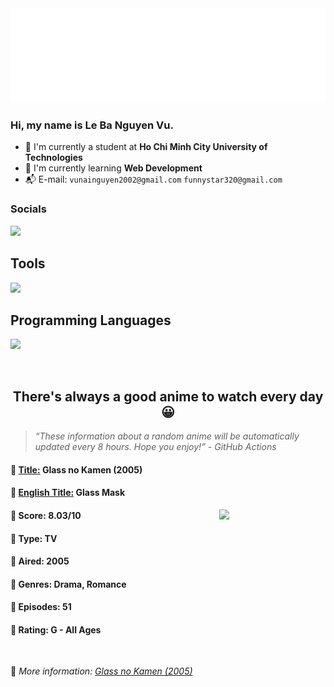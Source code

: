 
<img src="svg/nai.svg" />

<br />

<h3>Hi, my name is <strong>Le Ba Nguyen Vu</strong>.</h3>

- 🏫 I'm currently a student at **Ho Chi Minh City University of Technologies**
- 👀 I'm currently learning **Web Development**
- 📬 E-mail: `vunainguyen2002@gmail.com` `funnystar320@gmail.com`


<h3>Socials</h3>
<a target="_blank" href="https://instagram.com/vu.le1352"><img src="https://img.shields.io/badge/Instagram-%23E4405F.svg?style=for-the-badge&logo=Instagram&logoColor=white" /></a>

<p>
  <h2>Tools</h2>
  <a href="https://skillicons.dev">
    <img src="https://skillicons.dev/icons?i=git,dotnet,mongodb,express,react,nodejs,bootstrap,tailwind,laravel,docker&theme=dark" />
  </a>

  <br />

  <h2>Programming Languages</h2>

  <a href="https://skillicons.dev">
    <img src="https://skillicons.dev/icons?i=javascript,typescript,html,css,cs,php&theme=dark" />
  </a>
</p>

<br />

<h2 align="center">There's always a good anime to watch every day 😀</h2>

<blockquote>
<i>
<q>These information about a random anime will be automatically updated every 8 hours. Hope you enjoy!</q> - GitHub Actions
</i>
</blockquote>

<h4>
  <strong>🥭 <u>Title:</u></strong> Glass no Kamen (2005)
</h4>

<h4>🌿 <u>English Title:</u> Glass Mask</h4>

<img align="right" width="170" src=https://cdn.myanimelist.net/images/anime/7/75061.jpg />

<h4>🌱 Score: 8.03/10</h4>

<h4>🌲 Type: TV</h4>

<h4>🌴 Aired: 2005</h4>

<h4>🌵 Genres: Drama, Romance</h4>

<h4>🥑 Episodes: 51</h4>

<h4>🍏 Rating: G - All Ages</h4>

<br />

🍂 *More information: [Glass no Kamen (2005)](https://myanimelist.net/anime/1974/Glass_no_Kamen_2005)*
    